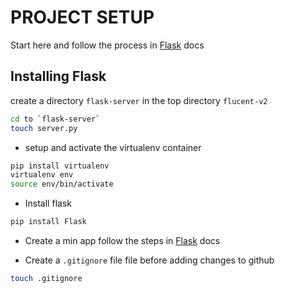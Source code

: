 # PROJECT SETUP

Start here and follow the process in [Flask](https://flask.palletsprojects.com/en/2.3.x/installation/#install-flask "visit flask") docs

## Installing Flask

create a directory `flask-server` in the top directory `flucent-v2`

```bash
cd to `flask-server`
touch server.py
```

- setup and activate the virtualenv container

```bash
pip install virtualenv
virtualenv env
source env/bin/activate
```

- Install flask

```bash
pip install Flask
```

- Create a min app follow the steps in [Flask](https://flask.palletsprojects.com/en/2.3.x/quickstart/#a-minimal-application "visit flask") docs

- Create a `.gitignore` file file before adding changes to github

```bash
touch .gitignore
```
